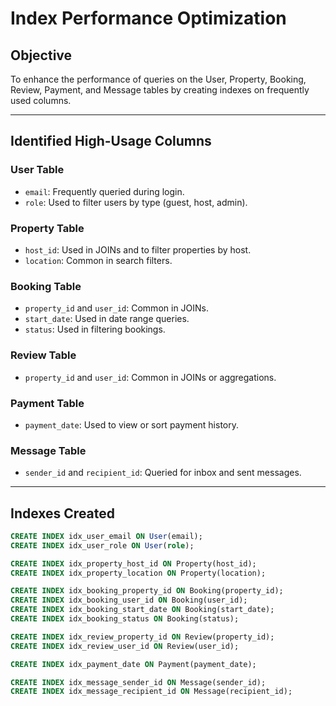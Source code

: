 # Index Performance Optimization

## Objective
To enhance the performance of queries on the User, Property, Booking, Review, Payment, and Message tables by creating indexes on frequently used columns.

---

## Identified High-Usage Columns

### User Table
- `email`: Frequently queried during login.
- `role`: Used to filter users by type (guest, host, admin).

### Property Table
- `host_id`: Used in JOINs and to filter properties by host.
- `location`: Common in search filters.

### Booking Table
- `property_id` and `user_id`: Common in JOINs.
- `start_date`: Used in date range queries.
- `status`: Used in filtering bookings.

### Review Table
- `property_id` and `user_id`: Common in JOINs or aggregations.

### Payment Table
- `payment_date`: Used to view or sort payment history.

### Message Table
- `sender_id` and `recipient_id`: Queried for inbox and sent messages.

---

## Indexes Created

```sql
CREATE INDEX idx_user_email ON User(email);
CREATE INDEX idx_user_role ON User(role);

CREATE INDEX idx_property_host_id ON Property(host_id);
CREATE INDEX idx_property_location ON Property(location);

CREATE INDEX idx_booking_property_id ON Booking(property_id);
CREATE INDEX idx_booking_user_id ON Booking(user_id);
CREATE INDEX idx_booking_start_date ON Booking(start_date);
CREATE INDEX idx_booking_status ON Booking(status);

CREATE INDEX idx_review_property_id ON Review(property_id);
CREATE INDEX idx_review_user_id ON Review(user_id);

CREATE INDEX idx_payment_date ON Payment(payment_date);

CREATE INDEX idx_message_sender_id ON Message(sender_id);
CREATE INDEX idx_message_recipient_id ON Message(recipient_id);
